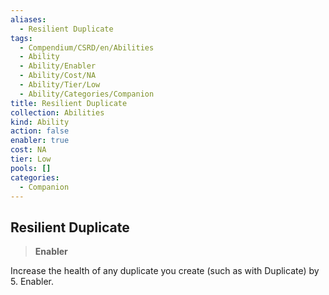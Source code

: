 ```yaml
---
aliases:
  - Resilient Duplicate
tags:
  - Compendium/CSRD/en/Abilities
  - Ability
  - Ability/Enabler
  - Ability/Cost/NA
  - Ability/Tier/Low
  - Ability/Categories/Companion
title: Resilient Duplicate
collection: Abilities
kind: Ability
action: false
enabler: true
cost: NA
tier: Low
pools: []
categories:
  - Companion
---
```

## Resilient Duplicate    
>**Enabler**  
    
Increase the health of any duplicate you create (such as with Duplicate) by 5. Enabler.